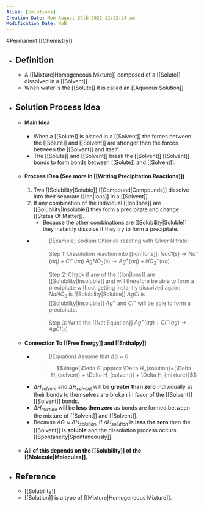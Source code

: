 ```yaml
---
Alias: [Solutions]
Creation Date: Mon August 29th 2022 11:22:24 am 
Modification Date: NaN
---
```

#Permanent [[Chemistry]]

- ## Definition
	-  A [[Mixture|Homogeneous Mixture]] composed of a [[Solute]] dissolved in a [[Solvent]].
	- When water is the [[Solute]] it is called an [[Aqueous Solution]].
- ## Solution Process Idea
	- #### Main Idea
		- When a [[Solute]] is placed in a [[Solvent]] the forces between the [[Solute]] and [[Solvent]] are stronger then the forces between the [[Solvent]] and itself.
		- The [[Solute]] and [[Solvent]] break the [[Solvent]] [[Solvent]] bonds to form bonds between [[Solute]] and [[Solvent]].
	- #### Process IDea (See more in [[Writing Precipitation Reactions]])
		1. Two [[Solubility|Soluble]] [[Compound|Compounds]] dissolve into their separate [[Ion|Ions]] in a [[Solvent]].
		2. If any combination of the individual [[Ion|Ions]] are [[Solubility|Insoluble]] they form a precipitate and change [[States Of Matter]].
			- Because the other combinations are [[Solubility|Soluble]] they instantly dissolve if they try to form a precipitate.
		- > [!Example]
		  > Sodium Chloride reacting with Silver Nitrate:
		  > 
		  > Step 1: Dissolution reaction into [[Ion|Ions]]:
		  > $NaCl (s) \rightarrow Na^+ (aq) + Cl^- (aq)$
		  > $AgNO_3 (s) \rightarrow Ag^+ (aq) + NO_3^- (aq)$
		  > 
		  > Step 2: Check if any of the [[Ion|Ions]] are [[Solubility|Insoluble]] and will therefore be able to form a precipitate without getting instantly dissolved again:
		  > $NaNO_3$ is [[Solubility|Soluble]]
		  > $AgCl$ is [[Solubility|Insoluble]]
		  > $Ag^+$ and $Cl^-$ will be able to form a precipitate.
		  > 
		  > Step 3: Write the [[Net Equation]]
		  > $Ag^+(ag)+Cl^-(ag)\rightarrow AgCl(s)$
	- #### Connection To [[Free Energy]] and [[Enthalpy]]
		- > [!Equation]
		  > Assume that $\Delta S \approx 0$:
		  > 
		  > $$\large{\Delta G \approx \Delta H_{solution}=(\Delta H_{solvent} + \Delta H_{solvent}) + \Delta H_{mixture}}$$
		- $\Delta H_{solvent}$ and $\Delta H_{solvent}$ will be **greater than zero** individually as their bonds to themselves are broken in favor of the [[Solvent]] [[Solvent]] bonds.
		- $\Delta H_{mixture}$ will be **less then zero** as bonds are formed between the mixture of [[Solvent]] and [[Solvent]].
		- Because $\Delta G \approx \Delta H_{solution}$, if $\Delta H_{solution}$ is **less the zero** then the [[Solvent]] is **soluble** and the dissolution process occurs [[Spontaneity|Spontaneously]].
	- #### All of this depends on the [[Solubility]] of the [[Molecule|Molecules]].
- ## Reference
	- [[Solubility]]
	- [[Solution]] is a type of [[Mixture|Homogeneous Mixture]].